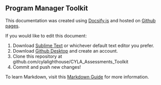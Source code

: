 ## Program Manager Toolkit

This documentation was created using [Docsify.js](https://docsify.js.org/#/) and hosted on [Github pages](https://pages.github.com/).

If you would like to edit this document:

1. Download [Sublime Text](https://www.sublimetext.com/) or whichever default text editor you prefer.
2. Download [Github Desktop](https://desktop.github.com/) and create an account.
3. Clone this repository at github.com/cylalighthouse/CYLA_Assessments_Toolkit
4. Commit and push new changes!


To learn Markdown, visit this [Markdown Guide](https://www.markdownguide.org/basic-syntax/) for more information.

